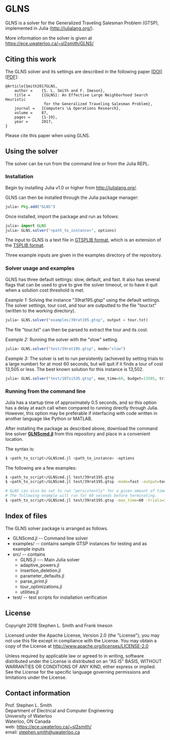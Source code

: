 # GLNS

GLNS is a solver for the Generalized Traveling Salesman Problem (GTSP), implemented in Julia (<http://julialang.org/>).

More information on the solver is given at <https://ece.uwaterloo.ca/~sl2smith/GLNS/>

## Citing this work
The GLNS solver and its settings are described in the following paper
[[DOI]](https://doi.org/10.1016/j.cor.2017.05.010) [[PDF]](https://ece.uwaterloo.ca/~sl2smith/papers/2017COR-GLNS.pdf):

	@Article{Smith2017GLNS,
		author =    {S. L. Smith and F. Imeson},
		title =     {{GLNS}: An Effective Large Neighborhood Search Heuristic
		             for the Generalized Traveling Salesman Problem},
		journal =   {Computers \& Operations Research},
		volume =    87,
		pages =     {1-19},
		year =      2017,
	}

Please cite this paper when using GLNS.


## Using the solver

The solver can be run from the command line or from the Julia REPL.

### Installation

Begin by installing Julia v1.0 or higher from <http://julialang.org/>.

GLNS can then be installed through the Julia package manager:
```julia
julia> Pkg.add("GLNS")
```

Once installed, import the package and run as follows:
```julia
julia> import GLNS
julia> GLNS.solver("<path_to_instance>", options)
```

The input to GLNS is a text file in
[GTSPLIB format](http://www.cs.rhul.ac.uk/home/zvero/GTSPLIB/), which is an extension of the
[TSPLIB format](https://www.iwr.uni-heidelberg.de/groups/comopt/software/TSPLIB95/).  

Three example inputs are given in the examples directory of the repository.


### Solver usage and examples

GLNS has three default settings: slow, default, and fast.
It also has several flags that can be used to give to give the solver
timeout, or to have it quit when a solution cost threshold is met.

*Example 1:* Solving the instance "39rat195.gtsp" using the default settings.  The solver settings, tour cost, and tour are outputted to the file "tour.txt" (written to the working directory).

```julia
julia> GLNS.solver("examples/39rat195.gtsp", output = tour.txt)
```

The file "tour.txt" can then be parsed to extract the tour and its cost.


*Example 2:*  Running the solver with the "slow" setting.

```julia
julia> GLNS.solver("test/39rat195.gtsp", mode="slow")
```

*Example 3:*  The solver is set to run persistently (achieved by setting trials to a large number) for at most 60 seconds,
but will quit if it finds a tour of cost 13,505 or less.  The best known solution for this instance is 13,502.

```julia
julia> GLNS.solver("test/107si535.gtsp", max_time=60, budget=13505, trials=100000)
```

### Running from the command line

Julia has a startup time of approximately 0.5 seconds, and so  this option has a delay at each call when compared to running directly through Julia.  However, this option may be preferable if interfacing with code written in another language like Python or MATLAB.  

After installing the package as described above, download the command line solver [**GLNScmd.jl**](https://raw.githubusercontent.com/stephenlsmith/GLNS.jl/master/GLNScmd.jl) from this repository and place in a convenient location.

The syntax is:

```bash
$ <path_to_script>/GLNScmd.jl <path_to_instance> -options
```

The following are a few examples:

```bash
$ <path_to_script>/GLNScmd.jl test/39rat195.gtsp
$ <path_to_script>/GLNScmd.jl test/39rat195.gtsp -mode=fast -output=tour.txt

# GLNS can also be set to run "persistently" for a given amount of time.
# The following example will run for 60 seconds before terminating.
$ <path_to_script>/GLNScmd.jl test/39rat195.gtsp -max_time=60 -trials=100000
```



## Index of files
The GLNS solver package is arranged as follows.

- GLNScmd.jl -- Command line solver
- examples/ -- contains sample GTSP instances for testing and as example inputs
- src/ -- contains
    - GLNS.jl --- Main Julia solver
	- adaptive_powers.jl
	- insertion_deletion.jl
	- parameter_defaults.jl
	- parse_print.jl
	- tour_optimizations.jl
	- utilities.jl
- test/ -- test scripts for installation verification


## License
Copyright 2018 Stephen L. Smith and Frank Imeson

Licensed under the Apache License, Version 2.0 (the "License");
you may not use this file except in compliance with the License.
You may obtain a copy of the License at  <http://www.apache.org/licenses/LICENSE-2.0>

Unless required by applicable law or agreed to in writing, software
distributed under the License is distributed on an "AS IS" BASIS,
WITHOUT WARRANTIES OR CONDITIONS OF ANY KIND, either express or implied.
See the License for the specific language governing permissions and
limitations under the License.


## Contact information

Prof. Stephen L. Smith   
Department of Electrical and Computer Engineering   
University of Waterloo   
Waterloo, ON Canada   
web: <https://ece.uwaterloo.ca/~sl2smith/>   
email: <stephen.smith@uwaterloo.ca>   
